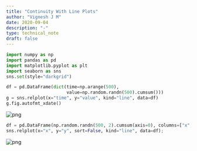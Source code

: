```yaml
---
title: "Continuity With Line Plots"
author: "Vignesh J M"
date: 2020-09-04
description: "-"
type: technical_note
draft: false
---
```


```python
import numpy as np
import pandas as pd
import matplotlib.pyplot as plt
import seaborn as sns
sns.set(style="darkgrid")
```


```python
df = pd.DataFrame(dict(time=np.arange(500),
                       value=np.random.randn(500).cumsum()))
g = sns.relplot(x="time", y="value", kind="line", data=df)
g.fig.autofmt_xdate()
```


![png](continuity-with-line-plots_2_0.png)



```python
df = pd.DataFrame(np.random.randn(500, 2).cumsum(axis=0), columns=["x", "y"])
sns.relplot(x="x", y="y", sort=False, kind="line", data=df);
```


![png](continuity-with-line-plots_3_0.png)


